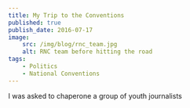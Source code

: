 ```yaml
---
title: My Trip to the Conventions
published: true
publish_date: 2016-07-17
image:
    src: /img/blog/rnc_team.jpg
    alt: RNC team before hitting the road
tags:
    - Politics
    - National Conventions
---
```

I was asked to chaperone a group of youth journalists
